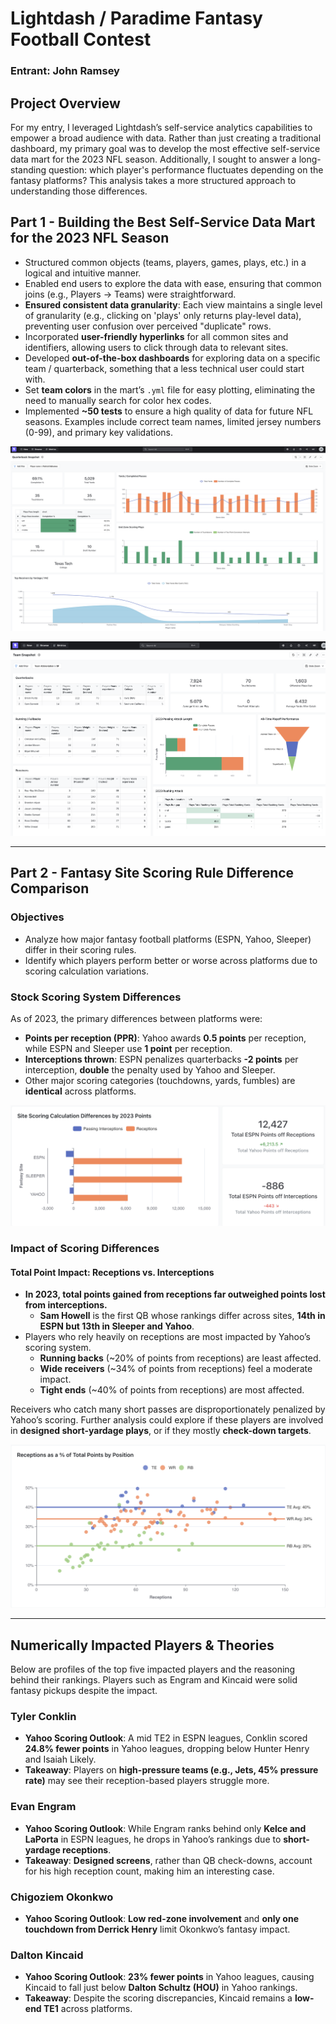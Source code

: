 
# Lightdash / Paradime Fantasy Football  Contest

### Entrant: John Ramsey

## Project Overview

For my entry, I leveraged Lightdash’s self-service analytics capabilities to empower a broad audience with data. Rather than just creating a traditional dashboard, my primary goal was to develop the most effective self-service data mart for the 2023 NFL season. Additionally, I sought to answer a long-standing question: which player's performance fluctuates depending on the fantasy platforms? This analysis takes a more structured approach to understanding those differences.

## Part 1 - Building the Best Self-Service Data Mart for the 2023 NFL Season

- Structured common objects (teams, players, games, plays, etc.) in a logical and intuitive manner.
- Enabled end users to explore the data with ease, ensuring that common joins (e.g., Players -> Teams) were straightforward.
- **Ensured consistent data granularity**: Each view maintains a single level of granularity (e.g., clicking on 'plays' only returns play-level data), preventing user confusion over perceived "duplicate" rows.
- Incorporated **user-friendly hyperlinks** for all common sites and identifiers, allowing users to click through data to relevant sites.
- Developed **out-of-the-box dashboards** for exploring  data on a specific team / quarterback, something that a less technical user could start with.
- Set **team colors** in the mart’s `.yml` file for easy plotting, eliminating the need to manually search for color hex codes.
- Implemented **~50 tests** to ensure a high quality of data for future NFL seasons. Examples include correct team names, limited jersey numbers (0-99), and primary key validations. 

![Quarterback Dashboard](media/qb_dashboard.png)

![Team Dashboard](media/team_dashboard.png)

---

## Part 2 - Fantasy Site Scoring Rule Difference Comparison

###  Objectives

- Analyze how major fantasy football platforms (ESPN, Yahoo, Sleeper) differ in their scoring rules.
- Identify which players perform better or worse across platforms due to scoring calculation variations.

### Stock Scoring System Differences

As of 2023, the primary differences between platforms were:

- **Points per reception (PPR)**: Yahoo awards **0.5 points** per reception, while ESPN and Sleeper use **1 point** per reception.
- **Interceptions thrown**: ESPN penalizes quarterbacks **-2 points** per interception, **double** the penalty used by Yahoo and Sleeper.
- Other major scoring categories (touchdowns, yards, fumbles) are **identical** across platforms.

![Calculation Impact Differences](media/calc_differences.png)

### Impact of Scoring Differences

#### Total Point Impact: Receptions vs. Interceptions

- **In 2023, total points gained from receptions far outweighed points lost from interceptions.**
	- **Sam Howell** is the first QB whose rankings differ across sites, **14th in ESPN but 13th in Sleeper and Yahoo**.
- Players who rely heavily on receptions are most impacted by Yahoo’s scoring system.
  - **Running backs** (\~20% of points from receptions) are least affected.
  - **Wide receivers** (\~34% of points from receptions) feel a moderate impact.
  - **Tight ends** (\~40% of points from receptions) are most affected.

Receivers who catch many short passes are disproportionately penalized by Yahoo’s scoring. Further analysis could explore if these players are involved in **designed short-yardage plays**, or if they mostly **check-down targets**.

![Receptions as a Percent of Total Points by Position](media/receptions_per_total_percent.png)

---

## Numerically Impacted Players & Theories

Below are profiles of the top five impacted players and the reasoning behind their rankings. Players such as Engram and Kincaid were solid fantasy pickups despite the impact.

### Tyler Conklin

- **Yahoo Scoring Outlook**: A mid TE2 in ESPN leagues, Conklin scored **24.8% fewer points** in Yahoo leagues, dropping below Hunter Henry and Isaiah Likely.
- **Takeaway**: Players on **high-pressure teams (e.g., Jets, 45% pressure rate)** may see their reception-based players struggle more.

### Evan Engram

- **Yahoo Scoring Outlook**: While Engram ranks behind only **Kelce and LaPorta** in ESPN leagues, he drops in Yahoo’s rankings due to **short-yardage receptions**.
- **Takeaway**: **Designed screens**, rather than QB check-downs, account for his high reception count, making him an interesting case.

### Chigoziem Okonkwo

- **Yahoo Scoring Outlook**: **Low red-zone involvement** and **only one touchdown from Derrick Henry** limit Okonkwo’s fantasy impact.

### Dalton Kincaid

- **Yahoo Scoring Outlook**: **23% fewer points** in Yahoo leagues, causing Kincaid to fall just below **Dalton Schultz (HOU)** in Yahoo rankings.
- **Takeaway**: Despite the scoring discrepancies, Kincaid remains a **low-end TE1** across platforms.